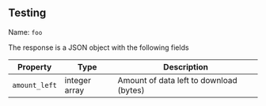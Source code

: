 ## Testing

Name: `foo`

The response is a JSON object with the following fields

Property             | Type    | Description
---------------------|---------|------------
`amount_left`        | integer array | Amount of data left to download (bytes)
